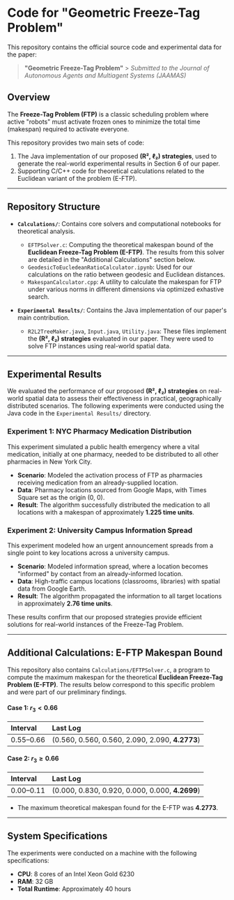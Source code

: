 # Code for "Geometric Freeze-Tag Problem"

This repository contains the official source code and experimental data for the paper:

> **"Geometric Freeze-Tag Problem"** > *Submitted to the Journal of Autonomous Agents and Multiagent Systems (JAAMAS)*

## Overview

The **Freeze-Tag Problem (FTP)** is a classic scheduling problem where active "robots" must activate frozen ones to minimize the total time (makespan) required to activate everyone.

This repository provides two main sets of code:
1.  The Java implementation of our proposed **(R², ℓ₂) strategies**, used to generate the real-world experimental results in Section 6 of our paper.
2.  Supporting C/C++ code for theoretical calculations related to the Euclidean variant of the problem (E-FTP).

---

## Repository Structure

* **`Calculations/`**: Contains core solvers and computational notebooks for theoretical analysis.
    * `EFTPSolver.c`: Computing the theoretical makespan bound of the **Euclidean Freeze-Tag Problem (E-FTP)**. The results from this solver are detailed in the "Additional Calculations" section below.
    * `GeodesicToEucledeanRatioCalculator.ipynb`: Used for our calculations on the ratio between geodesic and Euclidean distances.
    * `MakespanCalculator.cpp`: A utility to calculate the makespan for FTP under various norms in different dimensions via optimized exhastive search.

* **`Experimental Results/`**: Contains the Java implementation of our paper's main contribution.
    * `R2L2TreeMaker.java`, `Input.java`, `Utility.java`: These files implement the **(R², ℓ₂) strategies** evaluated in our paper. They were used to solve FTP instances using real-world spatial data.

---

## Experimental Results

We evaluated the performance of our proposed **(R², ℓ₂) strategies** on real-world spatial data to assess their effectiveness in practical, geographically distributed scenarios. The following experiments were conducted using the Java code in the `Experimental Results/` directory.

### Experiment 1: NYC Pharmacy Medication Distribution 

This experiment simulated a public health emergency where a vital medication, initially at one pharmacy, needed to be distributed to all other pharmacies in New York City.

* **Scenario**: Modeled the activation process of FTP as pharmacies receiving medication from an already-supplied location.
* **Data**: Pharmacy locations sourced from Google Maps, with Times Square set as the origin (0, 0).
* **Result**: The algorithm successfully distributed the medication to all locations with a makespan of approximately **1.225 time units**.

### Experiment 2: University Campus Information Spread 

This experiment modeled how an urgent announcement spreads from a single point to key locations across a university campus.

* **Scenario**: Modeled information spread, where a location becomes "informed" by contact from an already-informed location.
* **Data**: High-traffic campus locations (classrooms, libraries) with spatial data from Google Earth.
* **Result**: The algorithm propagated the information to all target locations in approximately **2.76 time units**.

These results confirm that our proposed strategies provide efficient solutions for real-world instances of the Freeze-Tag Problem.

---

## Additional Calculations: E-FTP Makespan Bound

This repository also contains `Calculations/EFTPSolver.c`, a program to compute the maximum makespan for the theoretical **Euclidean Freeze-Tag Problem (E-FTP)**. The results below correspond to this specific problem and were part of our preliminary findings.

#### Case 1: $r_3 < 0.66$

| Interval    | Last Log                                             |
| :---------- | :--------------------------------------------------- |
| 0.55–0.66   | (0.560, 0.560, 0.560, 2.090, 2.090, **4.2773**)       |

#### Case 2: $r_3 \ge 0.66$

| Interval    | Last Log                                             |
| :---------- | :--------------------------------------------------- |
| 0.00–0.11   | (0.000, 0.830, 0.920, 0.000, 0.000, **4.2699**)       |

* The maximum theoretical makespan found for the E-FTP was **4.2773**.

---

## System Specifications

The experiments were conducted on a machine with the following specifications:

-   **CPU**: 8 cores of an Intel Xeon Gold 6230
-   **RAM**: 32 GB
-   **Total Runtime**: Approximately 40 hours

